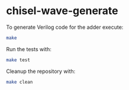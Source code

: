 # chisel-wave-generate

To generate Verilog code for the adder execute:
```bash
make
```

Run the tests with:
```bash
make test
```

Cleanup the repository with:
```bash
make clean
```
